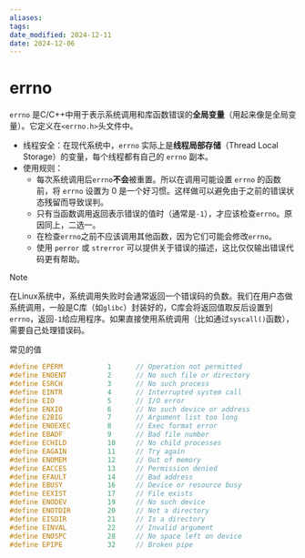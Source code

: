 ```yaml
---
aliases: 
tags: 
date_modified: 2024-12-11
date: 2024-12-06
---
```


# errno

`errno` 是C/C++中用于表示系统调用和库函数错误的**全局变量**（用起来像是全局变量）。它定义在`<errno.h>`头文件中。

- 线程安全：在现代系统中，`errno` 实际上是**线程局部存储**（Thread Local Storage）的变量，每个线程都有自己的 `errno` 副本。
- 使用规则：
    - 每次系统调用后`errno`**不会**被重置。所以在调用可能设置 `errno` 的函数前，将 `errno` 设置为 0 是一个好习惯。这样做可以避免由于之前的错误状态残留而导致误判。
    - 只有当函数调用返回表示错误的值时（通常是`-1`），才应该检查`errno`。原因同上，二选一。
    - 在检查`errno`之前不应该调用其他函数，因为它们可能会修改`errno`。
    - 使用 `perror` 或 `strerror` 可以提供关于错误的描述，这比仅仅输出错误代码更有帮助。

> [!NOTE] 
> 在Linux系统中，系统调用失败时会通常返回一个错误码的负数。我们在用户态做系统调用，一般是C库（如`glibc`）封装好的，C库会将返回值取反后设置到`errno`，返回`-1`给应用程序。如果直接使用系统调用（比如通过`syscall()`函数），需要自己处理错误码。

常见的值

```c
#define EPERM           1      // Operation not permitted
#define ENOENT          2      // No such file or directory
#define ESRCH           3      // No such process
#define EINTR           4      // Interrupted system call
#define EIO             5      // I/O error
#define ENXIO           6      // No such device or address
#define E2BIG           7      // Argument list too long
#define ENOEXEC         8      // Exec format error
#define EBADF           9      // Bad file number
#define ECHILD          10     // No child processes
#define EAGAIN          11     // Try again
#define ENOMEM          12     // Out of memory
#define EACCES          13     // Permission denied
#define EFAULT          14     // Bad address
#define EBUSY           16     // Device or resource busy
#define EEXIST          17     // File exists
#define ENODEV          19     // No such device
#define ENOTDIR         20     // Not a directory
#define EISDIR          21     // Is a directory
#define EINVAL          22     // Invalid argument
#define ENOSPC          28     // No space left on device
#define EPIPE           32     // Broken pipe
```
